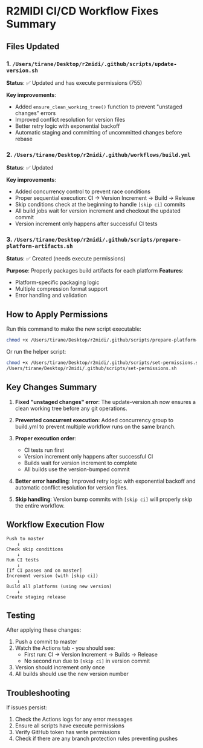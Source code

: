 # R2MIDI CI/CD Workflow Fixes Summary

## Files Updated

### 1. `/Users/tirane/Desktop/r2midi/.github/scripts/update-version.sh`
**Status**: ✅ Updated and has execute permissions (755)

**Key improvements**:
- Added `ensure_clean_working_tree()` function to prevent "unstaged changes" errors
- Improved conflict resolution for version files
- Better retry logic with exponential backoff
- Automatic staging and committing of uncommitted changes before rebase

### 2. `/Users/tirane/Desktop/r2midi/.github/workflows/build.yml`
**Status**: ✅ Updated

**Key improvements**:
- Added concurrency control to prevent race conditions
- Proper sequential execution: CI → Version Increment → Build → Release
- Skip conditions check at the beginning to handle `[skip ci]` commits
- All build jobs wait for version increment and checkout the updated commit
- Version increment only happens after successful CI tests

### 3. `/Users/tirane/Desktop/r2midi/.github/scripts/prepare-platform-artifacts.sh`
**Status**: ✅ Created (needs execute permissions)

**Purpose**: Properly packages build artifacts for each platform
**Features**:
- Platform-specific packaging logic
- Multiple compression format support
- Error handling and validation

## How to Apply Permissions

Run this command to make the new script executable:
```bash
chmod +x /Users/tirane/Desktop/r2midi/.github/scripts/prepare-platform-artifacts.sh
```

Or run the helper script:
```bash
chmod +x /Users/tirane/Desktop/r2midi/.github/scripts/set-permissions.sh
/Users/tirane/Desktop/r2midi/.github/scripts/set-permissions.sh
```

## Key Changes Summary

1. **Fixed "unstaged changes" error**: The update-version.sh now ensures a clean working tree before any git operations.

2. **Prevented concurrent execution**: Added concurrency group to build.yml to prevent multiple workflow runs on the same branch.

3. **Proper execution order**: 
   - CI tests run first
   - Version increment only happens after successful CI
   - Builds wait for version increment to complete
   - All builds use the version-bumped commit

4. **Better error handling**: Improved retry logic with exponential backoff and automatic conflict resolution for version files.

5. **Skip handling**: Version bump commits with `[skip ci]` will properly skip the entire workflow.

## Workflow Execution Flow

```
Push to master
    ↓
Check skip conditions
    ↓
Run CI tests
    ↓
[If CI passes and on master]
Increment version (with [skip ci])
    ↓
Build all platforms (using new version)
    ↓
Create staging release
```

## Testing

After applying these changes:
1. Push a commit to master
2. Watch the Actions tab - you should see:
   - First run: CI → Version Increment → Builds → Release
   - No second run due to `[skip ci]` in version commit
3. Version should increment only once
4. All builds should use the new version number

## Troubleshooting

If issues persist:
1. Check the Actions logs for any error messages
2. Ensure all scripts have execute permissions
3. Verify GitHub token has write permissions
4. Check if there are any branch protection rules preventing pushes
